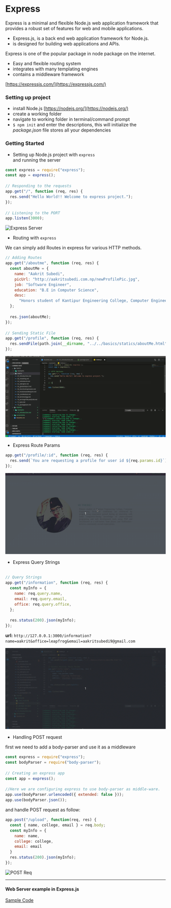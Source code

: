 # Express

Express is a minimal and flexible Node.js web application framework that provides a robust set of features for web and mobile applications.

- Express.js, is a back end web application framework for Node.js.
- is designed for building web applications and APIs.

Express is one of the popular package in node package on the internet.

- Easy and flexible routing system
- integrates with many templating engines
- contains a middleware framework

[https://expressjs.com/](https://expressjs.com/)

### Setting up project
- install Node.js [https://nodejs.org/](https://nodejs.org/)
- create a working folder
- navigate to working folder in terminal/command prompt
- `$ npm init` and enter the descriptions, this will initialize the *package.json* file stores all your dependencies

### Getting Started

- Setting up Node.js project with `express`  
  and running the server

```javascript
const express = require("express");
const app = express();

// Responding to the requests
app.get("/", function (req, res) {
  res.send("Hello World!! Welcome to express project.");
});

// Listening to the PORT
app.listen(3000);
```

![Express Server](../screenshots/express_01.gif)

- Routing with `express`

We can simply add Routes in express for various HTTP methods.

```javascript
// Adding Routes
app.get("/aboutme", function (req, res) {
  const aboutMe = {
    name: "Aakrit Subedi",
    picUrl: "http://aakritsubedi.com.np/newProfilePic.jpg",
    job: "Software Engineer",
    education: "B.E in Computer Science",
    desc:
      "Honors student of Kantipur Engineering College, Computer Engineering. Academic credentials are reinforced by programming experience gained during an internship with some companies.Strong knowledge of object-oriented programing and web development tools using PHP and Java.Known as a self-starter, team player, and multitasker--strive to consistently exceed expectations.",
  };

  res.json(aboutMe);
});

// Sending Static File
app.get("/profile", function (req, res) {
  res.sendFile(path.join(__dirname, "../../basics/statics/aboutMe.html"));
});
```

![Routing](../screenshots/express_02.gif)

- Express Route Params

```javascript
app.get("/profile/:id", function (req, res) {
  res.send(`You are requesting a profile for user id ${req.params.id}`);
});
```

![Route Params](../screenshots/express_03.gif)

- Express Query Strings

```javascript

// Query Strings
app.get("/information", function (req, res) {
  const myInfo = {
    name: req.query.name,
    email: req.query.email,
    office: req.query.office,
  };

  res.status(200).json(myInfo);
});
```
**url:** `http://127.0.0.1:3000/information?name=aakrit&office=leapfrog&email=aakritsubedi9@gmail.com`  

![Query String](../screenshots/express_04.gif)

- Handling POST request

first we need to add a body-parser and use it as a middleware
```javascript
const express = require("express");
const bodyParser = require("body-parser");

// Creating an express app
const app = express();

//Here we are configuring express to use body-parser as middle-ware.
app.use(bodyParser.urlencoded({ extended: false }));
app.use(bodyParser.json());
```

and handle POST request as follow:  

```javascript
app.post("/upload", function(req, res) {
  const { name, college, email } = req.body;
  const myInfo = {
    name: name,
    college: college,
    email: email
  }
  res.status(200).json(myInfo);
});
```

![POST Req](../screenshots/express_05.gif)

---
#### Web Server example in Express.js

[Sample Code](examples)
